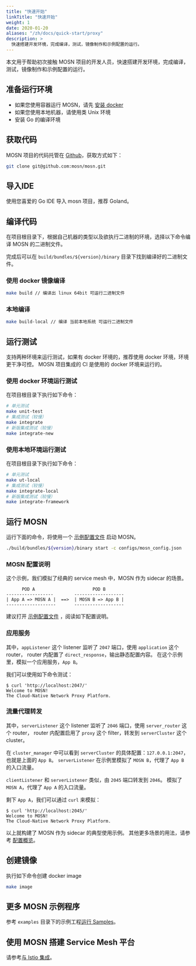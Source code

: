 ```yaml
---
title: "快速开始"
linkTitle: "快速开始"
weight: 1
date: 2020-01-20
aliases: "/zh/docs/quick-start/proxy"
description: >
  快速搭建开发环境，完成编译，测试，镜像制作和示例配置的运行。
---
```


本文用于帮助初次接触 MOSN 项目的开发人员，快速搭建开发环境，完成编译，测试，镜像制作和示例配置的运行。

## 准备运行环境

+ 如果您使用容器运行 MOSN，请先 [安装 docker](https://docs.docker.com/install/)
+ 如果您使用本地机器，请使用类 Unix 环境
+ 安装 Go 的编译环境 

## 获取代码

MOSN 项目的代码托管在 [Github](https://github.com/mosn/mosn)，获取方式如下：

```bash
git clone git@github.com:mosn/mosn.git
```

## 导入IDE

使用您喜爱的 Go IDE 导入 mosn 项目，推荐 Goland。

## 编译代码

在项目根目录下，根据自己机器的类型以及欲执行二进制的环境，选择以下命令编译 MOSN 的二进制文件。

完成后可以在 `build/bundles/${version}/binary` 目录下找到编译好的二进制文件。

### 使用 docker 镜像编译

```bash
make build // 编译出 linux 64bit 可运行二进制文件
```

### 本地编译

```bash
make build-local // 编译 当前本地系统 可运行二进制文件
```

## 运行测试

支持两种环境来运行测试，如果有 docker 环境的，推荐使用 docker 环境，环境更干净可控。
MOSN 项目集成的 CI 是使用的 docker 环境来运行的。

### 使用 docker 环境运行测试

在项目根目录下执行如下命令：

```bash
# 单元测试
make unit-test
# 集成测试（较慢）
make integrate
# 新版集成测试（较慢）
make integrate-new
```

### 使用本地环境运行测试

在项目根目录下执行如下命令：

```bash
# 单元测试
make ut-local
# 集成测试（较慢）
make integrate-local
# 新版集成测试（较慢）
make integrate-framework
```

## 运行 MOSN

运行下面的命令，将使用一个 [示例配置文件](https://github.com/mosn/mosn/blob/master/configs/mosn_config.json) 启动 MOSN。

```bash
./build/bundles/${version}/binary start -c configs/mosn_config.json
```

### MOSN 配置说明

这个示例，我们模拟了经典的 service mesh 中，MOSN 作为 sidecar 的场景。

```
      POD A                      POD B
------------------        -------------------
| App A => MOSN A |  ==>  | MOSN B => App B |
-------------------       -------------------
```

建议打开 [示例配置文件](https://github.com/mosn/mosn/blob/master/configs/mosn_config.json) ，阅读如下配置说明。

### 应用服务

其中，`appListener` 这个 listener 监听了 `2047` 端口，使用 `application` 这个 router，
router 内配置了 `direct_response`，输出静态配置内容。
在这个示例里，模拟一个应用服务，`App B`。

我们可以使用如下命令测试：

```shell
$ curl 'http://localhost:2047/'
Welcome to MOSN!
The Cloud-Native Network Proxy Platform.
```

### 流量代理转发

其中，`serverListener` 这个 listener 监听了 `2046` 端口，使用 `server_router` 这个 router，
router 内配置启用了 `proxy` 这个 filter，转发到 `serverCluster` 这个 cluster。

在 `cluster_manager` 中可以看到 `serverCluster` 的具体配置：`127.0.0.1:2047`，也就是上面的 `App B`。
`serverListener` 在示例里模拟了 `MOSN B`，代理了 `App B` 的入口流量。

`clientListener` 和 `serverListener` 类似，由 `2045` 端口转发到 `2046`。
模拟了 `MOSN A`，代理了 `App A` 的入口流量。

剩下 `App A`，我们可以通过 `curl` 来模拟：

```shell
$ curl 'http://localhost:2045/'
Welcome to MOSN!
The Cloud-Native Network Proxy Platform.
```

以上就构建了 MOSN 作为 sidecar 的典型使用示例。
其他更多场景的用法，请参考 [配置概览](../../configuration/)。

## 创建镜像

执行如下命令创建 docker image

```bash
make image
```

## 更多 MOSN 示例程序

参考 `examples` 目录下的示例工程[运行 Samples](../../samples)。

## 使用 MOSN 搭建 Service Mesh 平台

请参考[与 Istio 集成](../istio)。
